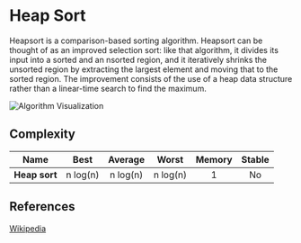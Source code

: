 # Heap Sort

Heapsort is a comparison-based sorting algorithm. Heapsort can be thought of as an improved selection sort: like that algorithm, it divides its input into a sorted and an nsorted region, and it iteratively shrinks the unsorted region by extracting the largest element and moving that to the sorted region. The improvement consists of the use of a heap data structure rather than a linear-time search to find the maximum.

![Algorithm Visualization](https://upload.wikimedia.org/wikipedia/commons/4/4d/Heapsort-example.gif)

## Complexity

| Name                  | Best            | Average             | Worst               | Memory    | Stable    |
| --------------------- | :-------------: | :-----------------: | :-----------------: | :-------: | :-------: | 
| **Heap sort**         | n&nbsp;log(n)   | n&nbsp;log(n)       | n&nbsp;log(n)       | 1         | No        | 

## References

[Wikipedia](https://en.wikipedia.org/wiki/Heapsort)